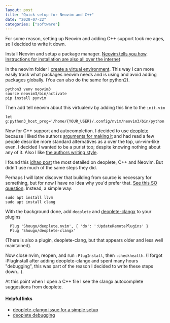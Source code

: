 ```yaml
---
layout: post
title: "Quick setup for Neovim and C++"
date: "2020-07-22"
categories: ["software"]
---
```

For some reason, setting up Neovim and adding C++ support took me ages, so I decided to write it down.

Install Neovim and setup a package manager. [Neovim tells you how](https://github.com/neovim/neovim/wiki/Installing-Neovim#ubuntu). [Instructions for installation are also all over the internet](https://medium.com/better-programming/setting-up-neovim-for-web-development-in-2020-d800de3efacd)

In the neovim folder I [create a virtual environment](https://docs.python.org/3/library/venv.html). This way I can more easily track what packages neovim needs and is using and avoid adding packages globally. (You can also do the same for python2).

    python3 venv neovim3
    source neovim3/bin/activate
    pip install pynvim

Then add tell neovim about this virtualenv by adding this line to the `init.vim`

    let g:python3_host_prog='/home/{YOUR_USER}/.config/nvim/neovim3/bin/python'

Now for C++ support and autocompletion. I decided to use [deoplete](https://github.com/Shougo/deoplete/) because I liked the authors [arguments for making it](https://github.com/Shougo/deoplete.nvim/blob/master/doc/deoplete.txt#L1990) and had read a few people describe more standard alternatives as a over the top, un-vim-like even. I decided I wanted to be a purist too; despite knowing nothing about any of it. Also I like [the authors writing style](https://github.com/Shougo/deoplete.nvim/blob/master/doc/deoplete.txt#L1973).

I found this [jdhao post](https://jdhao.github.io/2020/04/19/nvim_cpp_and_c_completion/) the most detailed on deoplete, C++ and Neovim. But didn't use much of the same steps they did.

Perhaps I will later discover that building from source is necessary for something, but for now I have no idea why you'd prefer that. [See this SO question](https://stackoverflow.com/a/33573422/6859185). Instead, a simple way:

    sudo apt install llvm
    sudo apt install clang

With the background done, add `deoplete` and [deoplete-clangx](https://github.com/Shougo/deoplete-clangx) to your plugins

      Plug 'Shougo/deoplete.nvim', { 'do': ':UpdateRemotePlugins' }
      Plug 'Shougo/deoplete-clangx'

(There is also a plugin, deoplete-clang, but that appears older and less well maintained).

Now close nvim, reopen, and run `:PlugInstall`, then `:checkhealth`. (I forgot :PlugInstall after adding deoplete-clangx and spent many hours "debugging", this was part of the reason I decided to write these steps down...).

At this point when I open a C++ file I see the clangx autocomplete suggestions from deoplete. 

#### Helpful links
- [deoplete-clangx issue for a simple setup](https://github.com/Shougo/deoplete-clangx/issues/8)
- [deoplete debugging](https://github.com/Shougo/deoplete.nvim/blob/master/doc/deoplete.txt#L1543)